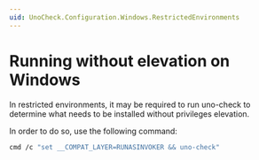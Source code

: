 ```yaml
---
uid: UnoCheck.Configuration.Windows.RestrictedEnvironments
---
```


# Running without elevation on Windows

In restricted environments, it may be required to run uno-check to determine what needs to be installed without privileges elevation.

In order to do so, use the following command:

```bash
cmd /c "set __COMPAT_LAYER=RUNASINVOKER && uno-check"
```
